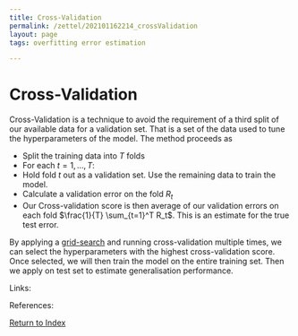 ```yaml
---
title: Cross-Validation
permalink: /zettel/202101162214_crossValidation
layout: page
tags: overfitting error estimation 

---
```

# Cross-Validation

Cross-Validation is a technique to avoid the requirement of a third split of our available data for a validation set. That is a set 
of the data used to tune the hyperparameters of the model. The method proceeds as

- Split the training data into $T$ folds
- For each $t = 1, \dots, T$:
- Hold fold $t$ out as a validation set. Use the remaining data to train the model.
- Calculate a validation error on the fold $R_t$
- Our Cross-validation score is then average of our validation errors on each fold $\frac{1}{T} \sum_{t=1}^T R_t$. This is an estimate for the true test error.

By applying a [grid-search](TODOs) and running cross-validation multiple times, we can select the hyperparameters with the highest cross-validation score. 
Once selected, we will then train the model on the entire training set. Then we apply on test set to estimate generalisation performance.


Links: 

References: 

[Return to Index](index)